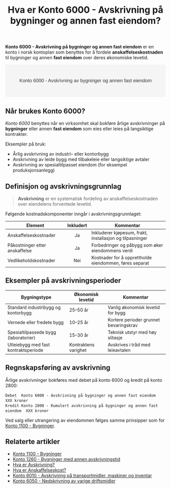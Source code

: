 ﻿---
title: "Hva er Konto 6000 - Avskrivning på bygninger og annen fast eiendom?"
seoTitle: "6000"
description: '**Konto 6000 - Avskrivning på bygninger og annen fast eiendom** er en konto i norsk kontoplan som benyttes for å fordele **anskaffelseskostnaden** til bygning...'
---

**Konto 6000 - Avskrivning på bygninger og annen fast eiendom** er en konto i norsk kontoplan som benyttes for å fordele **anskaffelseskostnaden** til bygninger og annen **fast eiendom** over deres økonomiske levetid.

![Illustrasjon av konto 6000 avskrivning på bygninger og annen fast eiendom](6000-avskrivning-pa-bygninger-og-annen-fast-eiendom-image.svg)

## Når brukes Konto 6000?

*Konto 6000* benyttes når en virksomhet skal bokføre årlige avskrivninger på **bygninger** eller annen **fast eiendom** som eies eller leies på langsiktige kontrakter.

Eksempler på bruk:

* Årlig avskrivning av industri- eller kontorbygg
* Avskrivning av leide bygg med tilbakeleie eller langsiktige avtaler
* Avskrivning av spesialtilpasset eiendom (for eksempel produksjonsanlegg)

## Definisjon og avskrivningsgrunnlag

> **Avskrivning** er en systematisk fordeling av anskaffelseskostnaden over eiendelens forventede levetid.

Følgende kostnadskomponenter inngår i avskrivningsgrunnlaget:

| Element                        | Inkludert | Kommentar                                                      |
|--------------------------------|:---------:|----------------------------------------------------------------|
| Anskaffelseskostnader          | Ja        | Inkluderer kjøpesum, frakt, installasjon og tilpasninger       |
| Påkostninger etter anskaffelse | Ja        | Forbedringer og påbygg som øker eiendommens verdi               |
| Vedlikeholdskostnader          | Nei       | Kostnader for å opprettholde eiendommen, føres separat         |


## Eksempler på avskrivningsperioder

| Bygningstype                            | Økonomisk levetid | Kommentar                               |
|-----------------------------------------|-------------------|-----------------------------------------|
| Standard industribygg og kontorbygg     | 25–50 år          | Vanlig økonomisk levetid for bygg       |
| Vernede eller fredete bygg              | 10–25 år          | Kortere perioder grunnet bevaringskrav  |
| Spesialtilpassede bygg (laboratorier)   | 15–30 år          | Teknisk utstyr med høy slitasje         |
| Utleiebygg med fast kontraktsperiode    | Kontraktens varighet | Avskrives i tråd med leieavtalen      |


## Regnskapsføring av avskrivning

Årlige avskrivninger bokføres med debet på konto 6000 og kredit på konto 2800:

```text
Debet  Konto 6000 - Avskrivning på bygninger og annen fast eiendom    XXX kroner
Kredit Konto 2800 - Kumulert avskrivning på bygninger og annen fast eiendom  XXX kroner
```

Ved salg eller utrangering av eiendommen følges samme prinsipper som for [Konto 1100 - Bygninger](/blogs/kontoplan/1100-bygninger "Konto 1100 - Bygninger").

## Relaterte artikler

* [Konto 1100 - Bygninger](/blogs/kontoplan/1100-bygninger "Konto 1100 - Bygninger")
* [Konto 1260 - Bygninger med annen avskrivningstid](/blogs/kontoplan/1260-bygninger-med-annen-avskrivningstid "Konto 1260 - Bygninger med annen avskrivningstid")
* [Hva er Avskrivning?](/blogs/regnskap/hva-er-avskrivning "Hva er Avskrivning i Regnskap? Metoder, Beregning og Praktiske Eksempler")
* [Hva er Anskaffelseskost?](/blogs/regnskap/hva-er-anskaffelseskost "Hva er Anskaffelseskost?")
* [Konto 6010 - Avskrivning på transportmidler, maskiner og inventar](/blogs/kontoplan/6010-avskrivning-pa-transportmidler-mask-og-invent "Konto 6010 - Avskrivning på transportmidler, maskiner og inventar")
* [Konto 6050 - Nedskrivning av varige driftsmidler](/blogs/kontoplan/6050-nedskrivning-av-varige-driftsmidler "Konto 6050 - Nedskrivning av varige driftsmidler")






